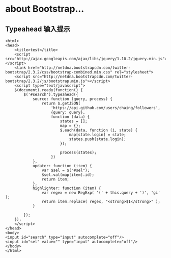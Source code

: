 about Bootstrap...
==============

Typeahead 输入提示
-----------------

    <html>
    <head>
        <title>test</title>
        <script src="http://ajax.googleapis.com/ajax/libs/jquery/1.10.2/jquery.min.js"></script>
        <link href="http://netdna.bootstrapcdn.com/twitter-bootstrap/2.3.2/css/bootstrap-combined.min.css" rel="stylesheet">
        <script src="http://netdna.bootstrapcdn.com/twitter-bootstrap/2.3.2/js/bootstrap.min.js"></script>
        <script type="text/javascript">
        $(document).ready(function() {
            $('#search').typeahead({
                source: function (query, process) {
                    return $.getJSON(
                        'https://api.github.com/users/chaing/followers',
                        {query: query},
                        function (data) {
                            states = [];
                            map = {};
                            $.each(data, function (i, state) {
                                map[state.login] = state;
                                states.push(state.login);
                            });

                            process(states);
                        })
                },
                updater: function (item) {
                    var $sel = $("#sel");
                    $sel.val(map[item].id);
                    return item;
                },
                highlighter: function (item) {
                    var regex = new RegExp( '(' + this.query + ')', 'gi' );
                    return item.replace( regex, "<strong>$1</strong>" );
                }

            });
        });
        </script>
    </head>
    <body>
    <input id="search" type="input" autocomplete="off"/>
    <input id="sel" value="" type="input" autocomplete="off"/>
    </body>
    </html>